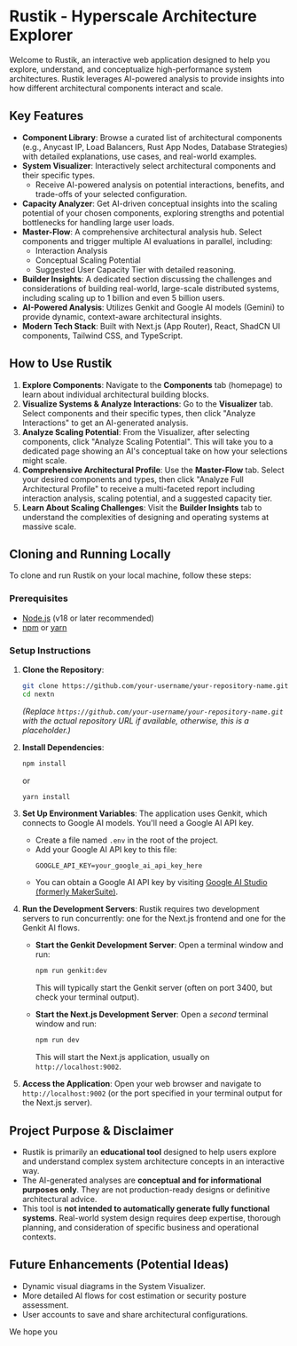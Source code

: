 
# Rustik - Hyperscale Architecture Explorer

Welcome to Rustik, an interactive web application designed to help you explore, understand, and conceptualize high-performance system architectures. Rustik leverages AI-powered analysis to provide insights into how different architectural components interact and scale.

## Key Features

*   **Component Library**: Browse a curated list of architectural components (e.g., Anycast IP, Load Balancers, Rust App Nodes, Database Strategies) with detailed explanations, use cases, and real-world examples.
*   **System Visualizer**: Interactively select architectural components and their specific types.
    *   Receive AI-powered analysis on potential interactions, benefits, and trade-offs of your selected configuration.
*   **Capacity Analyzer**: Get AI-driven conceptual insights into the scaling potential of your chosen components, exploring strengths and potential bottlenecks for handling large user loads.
*   **Master-Flow**: A comprehensive architectural analysis hub. Select components and trigger multiple AI evaluations in parallel, including:
    *   Interaction Analysis
    *   Conceptual Scaling Potential
    *   Suggested User Capacity Tier with detailed reasoning.
*   **Builder Insights**: A dedicated section discussing the challenges and considerations of building real-world, large-scale distributed systems, including scaling up to 1 billion and even 5 billion users.
*   **AI-Powered Analysis**: Utilizes Genkit and Google AI models (Gemini) to provide dynamic, context-aware architectural insights.
*   **Modern Tech Stack**: Built with Next.js (App Router), React, ShadCN UI components, Tailwind CSS, and TypeScript.

## How to Use Rustik

1.  **Explore Components**: Navigate to the **Components** tab (homepage) to learn about individual architectural building blocks.
2.  **Visualize Systems & Analyze Interactions**: Go to the **Visualizer** tab. Select components and their specific types, then click "Analyze Interactions" to get an AI-generated analysis.
3.  **Analyze Scaling Potential**: From the Visualizer, after selecting components, click "Analyze Scaling Potential". This will take you to a dedicated page showing an AI's conceptual take on how your selections might scale.
4.  **Comprehensive Architectural Profile**: Use the **Master-Flow** tab. Select your desired components and types, then click "Analyze Full Architectural Profile" to receive a multi-faceted report including interaction analysis, scaling potential, and a suggested capacity tier.
5.  **Learn About Scaling Challenges**: Visit the **Builder Insights** tab to understand the complexities of designing and operating systems at massive scale.

## Cloning and Running Locally

To clone and run Rustik on your local machine, follow these steps:

### Prerequisites

*   [Node.js](https://nodejs.org/) (v18 or later recommended)
*   [npm](https://www.npmjs.com/) or [yarn](https://yarnpkg.com/)

### Setup Instructions

1.  **Clone the Repository**:
    ```bash
    git clone https://github.com/your-username/your-repository-name.git nextn
    cd nextn
    ```
    *(Replace `https://github.com/your-username/your-repository-name.git` with the actual repository URL if available, otherwise, this is a placeholder.)*

2.  **Install Dependencies**:
    ```bash
    npm install
    ```
    or
    ```bash
    yarn install
    ```

3.  **Set Up Environment Variables**:
    The application uses Genkit, which connects to Google AI models. You'll need a Google AI API key.
    *   Create a file named `.env` in the root of the project.
    *   Add your Google AI API key to this file:
        ```env
        GOOGLE_API_KEY=your_google_ai_api_key_here
        ```
    *   You can obtain a Google AI API key by visiting [Google AI Studio (formerly MakerSuite)](https://aistudio.google.com/).

4.  **Run the Development Servers**:
    Rustik requires two development servers to run concurrently: one for the Next.js frontend and one for the Genkit AI flows.

    *   **Start the Genkit Development Server**:
        Open a terminal window and run:
        ```bash
        npm run genkit:dev
        ```
        This will typically start the Genkit server (often on port 3400, but check your terminal output).

    *   **Start the Next.js Development Server**:
        Open a *second* terminal window and run:
        ```bash
        npm run dev
        ```
        This will start the Next.js application, usually on `http://localhost:9002`.

5.  **Access the Application**:
    Open your web browser and navigate to `http://localhost:9002` (or the port specified in your terminal output for the Next.js server).

## Project Purpose & Disclaimer

*   Rustik is primarily an **educational tool** designed to help users explore and understand complex system architecture concepts in an interactive way.
*   The AI-generated analyses are **conceptual and for informational purposes only**. They are not production-ready designs or definitive architectural advice.
*   This tool is **not intended to automatically generate fully functional systems**. Real-world system design requires deep expertise, thorough planning, and consideration of specific business and operational contexts.

## Future Enhancements (Potential Ideas)

*   Dynamic visual diagrams in the System Visualizer.
*   More detailed AI flows for cost estimation or security posture assessment.
*   User accounts to save and share architectural configurations.

We hope you